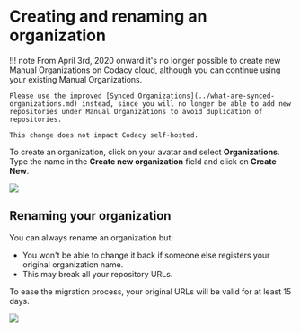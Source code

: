 # Creating and renaming an organization

!!! note
    From April 3rd, 2020 onward it's no longer possible to create new Manual Organizations on Codacy cloud, although you can continue using your existing Manual Organizations.

    Please use the improved [Synced Organizations](../what-are-synced-organizations.md) instead, since you will no longer be able to add new repositories under Manual Organizations to avoid duplication of repositories.

    This change does not impact Codacy self-hosted.

To create an organization, click on your avatar and select **Organizations**. Type the name in the **Create new organization** field and click on **Create New**.

![](images/image-00.gif)

## Renaming your organization

You can always rename an organization but:

-   You won't be able to change it back if someone else registers your original organization name.
-   This may break all your repository URLs.

To ease the migration process, your original URLs will be valid for at least 15 days.

![](images/rename-org.png)
